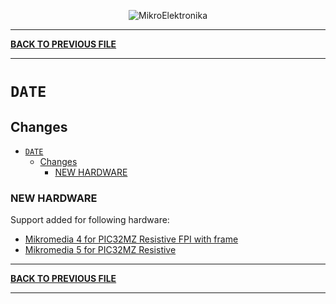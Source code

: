 <p align="center">
  <img src="http://www.mikroe.com/img/designs/beta/logo_small.png?raw=true" alt="MikroElektronika"/>
</p>

---

**[BACK TO PREVIOUS FILE](../changelog.md)**

---

# `DATE`

## Changes

- [`DATE`](#date)
  - [Changes](#changes)
    - [NEW HARDWARE](#new-hardware)

### NEW HARDWARE

Support added for following hardware:

+ [Mikromedia 4 for PIC32MZ Resistive FPI with frame](https://www.mikroe.com/mikromedia-4-for-pic32mz-resistive-fpi-with-frame)
+ [Mikromedia 5 for PIC32MZ Resistive](https://www.mikroe.com/mikromedia-5-for-pic32mz-resistive)

---

**[BACK TO PREVIOUS FILE](../changelog.md)**

---
